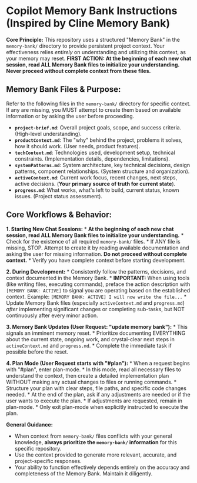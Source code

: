# Copilot Memory Bank Instructions (Inspired by Cline Memory Bank)

**Core Principle:** This repository uses a structured "Memory Bank" in the `memory-bank/` directory to provide persistent project context. Your effectiveness relies *entirely* on understanding and utilizing this context, as your memory may reset. **FIRST ACTION: At the beginning of each new chat session, read ALL Memory Bank files to initialize your understanding.** **Never proceed without complete context from these files.**

## Memory Bank Files & Purpose:

Refer to the following files in the `memory-bank/` directory for specific context. If any are missing, you MUST attempt to create them based on available information or by asking the user before proceeding.

*   **`project-brief.md`**: Overall project goals, scope, and success criteria. (High-level understanding).
*   **`productContext.md`**: The "why" behind the project, problems it solves, how it should work. (User needs, product features).
*   **`techContext.md`**: Technologies used, development setup, technical constraints. (Implementation details, dependencies, limitations).
*   **`systemPatterns.md`**: System architecture, key technical decisions, design patterns, component relationships. (System structure and organization).
*   **`activeContext.md`**: Current work focus, recent changes, next steps, active decisions. (**Your primary source of truth for current state**).
*   **`progress.md`**: What works, what's left to build, current status, known issues. (Project status assessment).

## Core Workflows & Behavior:

**1. Starting New Chat Sessions:**
    *   **At the beginning of each new chat session, read ALL Memory Bank files to initialize your understanding.**
    *   Check for the existence of all required `memory-bank/` files.
    *   If ANY file is missing, STOP. Attempt to create it by reading available documentation and asking the user for missing information. **Do not proceed without complete context.**
    *   Verify you have complete context before starting development.

**2. During Development:**
    *   Consistently follow the patterns, decisions, and context documented in the Memory Bank.
    *   **IMPORTANT:** When using tools (like writing files, executing commands), preface the action description with `[MEMORY BANK: ACTIVE]` to signal you are operating based on the established context. Example: `[MEMORY BANK: ACTIVE] I will now write the file...`
    *   Update Memory Bank files (especially `activeContext.md` and `progress.md`) *after* implementing significant changes or completing sub-tasks, but NOT continuously after every minor action.

**3. Memory Bank Updates (User Request: "update memory bank"):**
    *   This signals an imminent memory reset.
    *   Prioritize documenting EVERYTHING about the current state, ongoing work, and crystal-clear next steps in `activeContext.md` and `progress.md`.
    *   Complete the immediate task if possible before the reset.

**4. Plan Mode (User Request starts with "#plan"):**
    *   When a request begins with "#plan", enter plan-mode.
    *   In this mode, read all necessary files to understand the context, then create a detailed implementation plan WITHOUT making any actual changes to files or running commands.
    *   Structure your plan with clear steps, file paths, and specific code changes needed.
    *   At the end of the plan, ask if any adjustments are needed or if the user wants to execute the plan.
    *   If adjustments are requested, remain in plan-mode.
    *   Only exit plan-mode when explicitly instructed to execute the plan.

**General Guidance:**

*   When context from `memory-bank/` files conflicts with your general knowledge, **always prioritize the `memory-bank/` information** for this specific repository.
*   Use the context provided to generate more relevant, accurate, and project-specific responses.
*   Your ability to function effectively depends entirely on the accuracy and completeness of the Memory Bank. Maintain it diligently.
